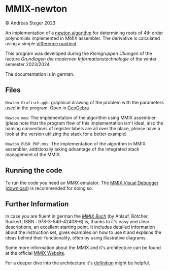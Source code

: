 # MMIX-newton
© Andreas Steger 2023

An implementation of a [newton algorithm](https://en.wikipedia.org/wiki/Newton%27s_method) for determining roots of 4th order polynomials implemented in MMIX assembler. The derivative is calculated using a simple [difference quotient](https://en.wikipedia.org/wiki/Difference_quotient).

This program was developed during the _Kleingruppen Übungen_ of the lecture _Grundlagen der modernen Informationstechnologie_ of the winter semester 2023/2024

The documentation is in german.

## Files
`Newton Grafisch.ggb`: graphical drawing of the problem with the parameters used in the program. Open in [GeoGebra](https://geogebra.org/calculator)

`Newton.mms`: The implementation of the algorithm using MMIX assembler (pleas note that the program flow of this implementation isn't ideal, also the naming conventions of register labels are all over the place, please have a look at the version utilizing the stack for a better example)

`Newton_PUSH_POP.mms`: The implementation of the algorithm in MMIX assembler, additionally taking advantage of the integrated stack management of the MMIX.

## Running the code
To run the code you need an MMIX emulator. The [MMIX Visual Debugger](https://www.mmix.cs.hm.edu/mmixvd/help/mmixvd.html) ([download](https://www.mmix.cs.hm.edu/mmixvd/index.html)) is recommended for doing so.

## Further Information
In case you are fluent in german the [_MMIX Buch_](https://link.springer.com/book/10.1007/978-3-642-56233-4) (by Anlauf, Bötcher, Ruckert; ISBN : 978-3-540-42408-6) is, thanks to it's easy and clear descriptions, an excellent starting point. It includes detailed information about the instruction set, gives examples on how to use it and explains the ideas behind their functionality, often by using illustrative diagrams.

Some more information about the MMIX and it's architecture can be found at the official [MMIX Website](https://www.mmix.cs.hm.edu/).

For a deeper dive into the architecture it's [definition](https://www.mmix.cs.hm.edu/doc/fasc1.pdf) might be helpful. 